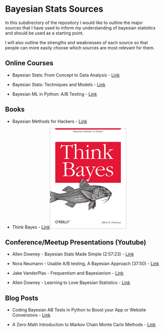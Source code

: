 # Bayesian Stats Sources

In this subdirectory of the repository I would like to outline the major sources that I have used to
inform my understanding of bayesian statistics and should be used as a starting point.

I will also outline the strengths and weaknesses of each source so that people can more easily choose
which sources are most relevant for them.

## Online Courses

* Bayesian Stats: From Concept to Data Analysis - [Link](https://www.coursera.org/learn/bayesian-statistics?)

* Bayesian Stats: Techniques and Models - [Link](https://www.coursera.org/learn/mcmc-bayesian-statistics)

* Bayesian ML in Python: A/B Testing - [Link](https://www.udemy.com/bayesian-machine-learning-in-python-ab-testing/)


## Books

* Bayesian Methods for Hackers - [Link](https://github.com/CamDavidsonPilon/Probabilistic-Programming-and-Bayesian-Methods-for-Hackers)

* Think Bayes - [Link](https://greenteapress.com/wp/think-bayes/)![think bayes](./think_bayes_cover.png)


## Conference/Meetup Presentations (Youtube)

* Allen Downey - Bayesian Stats Made Simple (2:57:23) - [Link](https://www.youtube.com/watch?v=TpgiFIGXcT4&t=1520s)

* Nora Neumann - Usable A/B testing, A Bayesian Approach (37:50) - [Link](https://www.youtube.com/watch?v=PSqtcNZDj4A)

* Jake VanderPlas - Frequentism and Bayesianism - [Link](https://www.youtube.com/watch?v=KhAUfqhLakw)

* Allen Downey - Learning to Love Bayesian Statistics - [Link](https://www.youtube.com/watch?v=R6d-AbkhBQ8&t=937s)


## Blog Posts

* Coding Bayesian AB Tests in Python to Boost your App or Website Conversions - [Link](https://medium.com/@thibalbo/coding-bayesian-ab-tests-in-python-e89356b3f4bd)

* A Zero-Math Introduction to Markov Chain Monte Carlo Methods - [Link](https://towardsdatascience.com/a-zero-math-introduction-to-markov-chain-monte-carlo-methods-dcba889e0c50)
